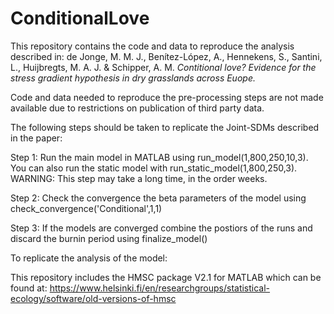 # ConditionalLove

This repository contains the code and data to reproduce the analysis described in:
de Jonge, M. M. J., Benítez-López, A., Hennekens, S., Santini, L., Huijbregts, M. A. J. & Schipper, A. M. <i>Contitional love? Evidence for the stress gradient hypothesis in dry grasslands across Euope.</i> 

Code and data needed to reproduce the pre-processing steps are not made available due to restrictions on publication of third party data. 

The following steps should be taken to replicate the Joint-SDMs described in the paper: 

Step 1: Run the main model in MATLAB using run_model(1,800,250,10,3). You can also run the static model with run_static_model(1,800,250,3). WARNING: This step may take a long time, in the order weeks. 

Step 2: Check the convergence the beta parameters of the model using check_convergence('Conditional',1,1)

Step 3: If the models are converged combine the postiors of the runs and discard the burnin period using finalize_model()

To replicate the analysis of the model:


This repository includes the HMSC package V2.1 for MATLAB which can be found at: https://www.helsinki.fi/en/researchgroups/statistical-ecology/software/old-versions-of-hmsc

 
